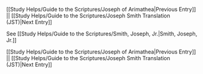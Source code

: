 [[Study Helps/Guide to the Scriptures/Joseph of Arimathea|Previous Entry]]  ||  [[Study Helps/Guide to the Scriptures/Joseph Smith Translation (JST)|Next Entry]]

 See [[Study Helps/Guide to the Scriptures/Smith, Joseph, Jr.|Smith, Joseph, Jr.]]

[[Study Helps/Guide to the Scriptures/Joseph of Arimathea|Previous Entry]]  ||  [[Study Helps/Guide to the Scriptures/Joseph Smith Translation (JST)|Next Entry]]